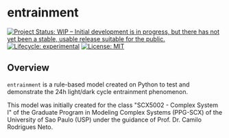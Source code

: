 # entrainment

<!-- badges: start -->
[![Project Status: WIP – Initial development is in progress, but there has not yet been a stable, usable release suitable for the public.](https://www.repostatus.org/badges/latest/wip.svg)](https://www.repostatus.org/#wip)
[![Lifecycle: experimental](https://img.shields.io/badge/lifecycle-experimental-orange.svg)](https://lifecycle.r-lib.org/articles/stages.html#experimental)
[![License: MIT](https://img.shields.io/badge/license-MIT-green)](https://choosealicense.com/licenses/mit/)
<!-- badges: end -->

## Overview

`entrainment` is a rule-based model created on Python to test and demonstrate the 24h light/dark cycle entrainment phenomenon.

This model was initially created for the class "SCX5002 - Complex System I" of the Graduate Program in Modeling Complex Systems (PPG-SCX) of the University of Sao Paulo (USP) under the guidance of Prof. Dr. Camilo Rodrigues Neto.
